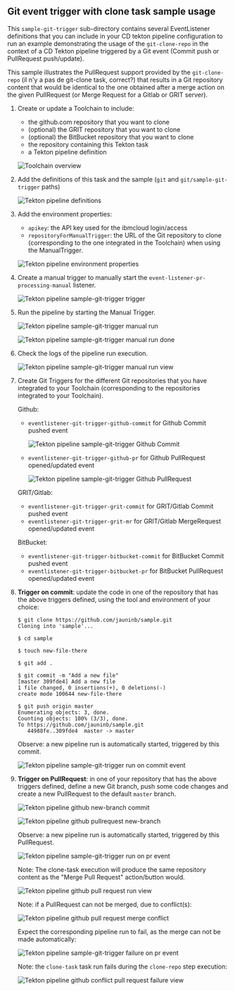 ## Git event trigger with clone task sample usage ##

This `sample-git-trigger` sub-directory contains several EventListener definitions that you can include in your CD tekton pipeline configuration to run an example demonstrating the usage of the `git-clone-repo` in the context of a CD Tekton pipeline triggered by a Git event (Commit push or PullRequest push/update).

This sample illustrates the PullRequest support provided by the `git-clone-repo` (il n'y a pas de git-clone task, correct?) that results in a Git repository content that would be identical to the one obtained after a merge action on the given PullRequest (or Merge Request for a Gitlab or GRIT server).

1) Create or update a Toolchain to include:

   - the github.com repository that you want to clone
   - (optional) the GRIT repository that you want to clone
   - (optional) the BitBucket repository that you want to clone
   - the repository containing this Tekton task
   - a Tekton pipeline definition

   ![Toolchain overview](./images/sample-git-trigger-toolchain-overview.png)

2) Add the definitions of this task and the sample (`git` and `git/sample-git-trigger` paths)

   ![Tekton pipeline definitions](./images/sample-git-trigger-tekton-pipeline-definitions.png)

3) Add the environment properties:

   - `apikey`: the API key used for the ibmcloud login/access
   - `repositoryForManualTrigger`: the URL of the Git repository to clone (corresponding to the one integrated in the Toolchain) when using the ManualTrigger.

   ![Tekton pipeline environment properties](./images/sample-git-trigger-tekton-pipeline-environment-properties.png)

4) Create a manual trigger to manually start the `event-listener-pr-processing-manual` listener.

   ![Tekton pipeline sample-git-trigger trigger](./images/sample-git-trigger-tekton-pipeline-manual-trigger.png)

5) Run the pipeline by starting the Manual Trigger.

   ![Tekton pipeline sample-git-trigger manual run](./images/sample-git-trigger-tekton-pipeline-manual-trigger-start.png)

   ![Tekton pipeline sample-git-trigger manual run done](./images/sample-git-trigger-tekton-pipeline-manual-trigger-done.png)

6) Check the logs of the pipeline run execution.

   ![Tekton pipeline sample-git-trigger manual run view](./images/sample-git-trigger-tekton-pipeline-run-manual-trigger-view.png)

7) Create Git Triggers for the different Git repositories that you have integrated to your Toolchain (corresponding to the repositories integrated to your Toolchain).

   Github:
    - `eventlistener-git-trigger-github-commit` for Github Commit pushed event

      ![Tekton pipeline sample-git-trigger Github Commit](./images/sample-git-trigger-github-commit-trigger-configuration.png)

    - `eventlistener-git-trigger-github-pr` for Github PullRequest opened/updated event

      ![Tekton pipeline sample-git-trigger Github PullRequest](./images/sample-git-trigger-github-pullrequest-trigger-configuration.png)

   GRIT/Gitlab:
    - `eventlistener-git-trigger-grit-commit` for GRIT/Gitlab Commit pushed event
    - `eventlistener-git-trigger-grit-mr` for GRIT/Gitlab MergeRequest opened/updated event

   BitBucket:
    - `eventlistener-git-trigger-bitbucket-commit` for BitBucket Commit pushed event
    - `eventlistener-git-trigger-bitbucket-pr` for BitBucket PullRequest opened/updated event

8) **Trigger on commit**: update the code in one of the repository that has the above triggers defined, using the tool and environment of your choice:

   ```
   $ git clone https://github.com/jauninb/sample.git
   Cloning into 'sample'...

   $ cd sample

   $ touch new-file-there

   $ git add .

   $ git commit -m "Add a new file"
   [master 309fde4] Add a new file
   1 file changed, 0 insertions(+), 0 deletions(-)
   create mode 100644 new-file-there

   $ git push origin master
   Enumerating objects: 3, done.
   Counting objects: 100% (3/3), done.
   To https://github.com/jauninb/sample.git
      44988fe..309fde4  master -> master
   ```

   Observe: a new pipeline run is automatically started, triggered by this commit.

   ![Tekton pipeline sample-git-trigger run on commit event](./images/sample-git-trigger-github-commit-event-run.png)

9) **Trigger on PullRequest**: in one of your repository that has the above triggers defined, define a new Git branch, push some code changes and create a new PullRequest to the default `master` branch.

   ![Tekton pipeline github new-branch commit](./images/github-sample-new-branch-commit.png)

   ![Tekton pipeline github pullrequest new-branch](./images/github-pull-request-overview.png)

   Observe: a new pipeline run is automatically started, triggered by this PullRequest.

   ![Tekton pipeline sample-git-trigger run on pr event](./images/sample-git-trigger-github-pullrequest-event-run.png)

   Note: The clone-task execution will produce the same repository content as the "Merge Pull Request" action/button would.

   ![Tekton pipeline github pull request run view](./images/sample-git-trigger-tekton-pipeline-run-github-pr-trigger-view.png)


   Note: if a PullRequest can not be merged, due to conflict(s):

   ![Tekton pipeline github pull request merge conflict](./images/github-pull-request-merge-conflict.png)

   Expect the corresponding pipeline run to fail, as the merge can not be made automatically:

   ![Tekton pipeline sample-git-trigger failure on pr event](./images/sample-git-trigger-github-pullrequest-event-failure.png)

   Note: the `clone-task` task run fails during the `clone-repo` step execution:

   ![Tekton pipeline github conflict pull request failure view](./images/sample-git-trigger-tekton-pipeline-run-github-pr-conflict-view.png)
